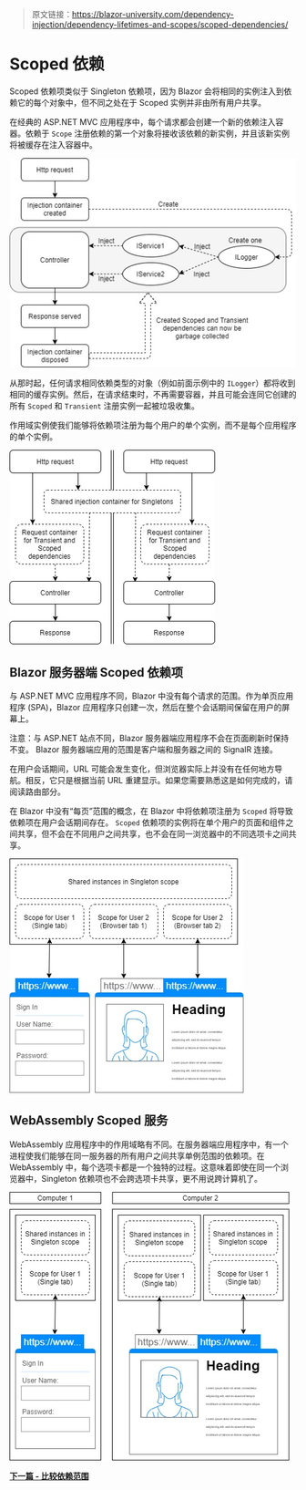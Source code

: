 > 原文链接：https://blazor-university.com/dependency-injection/dependency-lifetimes-and-scopes/scoped-dependencies/

# Scoped 依赖
Scoped 依赖项类似于 Singleton 依赖项，因为 Blazor 会将相同的实例注入到依赖它的每个对象中，但不同之处在于 Scoped 实例并非由所有用户共享。

在经典的 ASP.NET MVC 应用程序中，每个请求都会创建一个新的依赖注入容器。依赖于 `Scope` 注册依赖的第一个对象将接收该依赖的新实例，并且该新实例将被缓存在注入容器中。

![](aspmvc-injection.jpg)

从那时起，任何请求相同依赖类型的对象（例如前面示例中的 `ILogger`）都将收到相同的缓存实例。然后，在请求结束时，不再需要容器，并且可能会连同它创建的所有 `Scoped` 和 `Transient` 注册实例一起被垃圾收集。

作用域实例使我们能够将依赖项注册为每个用户的单个实例，而不是每个应用程序的单个实例。

![](aspmvc-singleton-vs-scoped.jpg)

## Blazor 服务器端 Scoped 依赖项
与 ASP.NET MVC 应用程序不同，Blazor 中没有每个请求的范围。作为单页应用程序 (SPA)，Blazor 应用程序只创建一次，然后在整个会话期间保留在用户的屏幕上。

注意：与 ASP.NET 站点不同，Blazor 服务器端应用程序不会在页面刷新时保持不变。 Blazor 服务器端应用的范围是客户端和服务器之间的 SignalR 连接。

在用户会话期间，URL 可能会发生变化，但浏览器实际上并没有在任何地方导航。相反，它只是根据当前 URL 重建显示。如果您需要熟悉这是如何完成的，请阅读路由部分。

在 Blazor 中没有“每页”范围的概念，在 Blazor 中将依赖项注册为 `Scoped` 将导致依赖项在用户会话期间存在。 `Scoped` 依赖项的实例将在单个用户的页面和组件之间共享，但不会在不同用户之间共享，也不会在同一浏览器中的不同选项卡之间共享。

![](BlazorServerScopes.jpg)

## WebAssembly Scoped 服务
WebAssembly 应用程序中的作用域略有不同。在服务器端应用程序中，有一个进程使我们能够在同一服务器的所有用户之间共享单例范围的依赖项。在 WebAssembly 中，每个选项卡都是一个独特的过程。这意味着即使在同一个浏览器中，Singleton 依赖项也不会跨选项卡共享，更不用说跨计算机了。

![](BlazorWebAssemblyScopes.jpg)

**[下一篇 - 比较依赖范围](/dependency-injection/dependency-lifetimes-and-scopes/comparing-dependency-scopes/)**